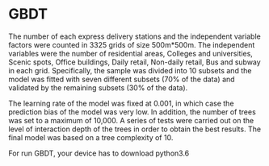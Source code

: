 # GBDT
The number of each express delivery stations and the independent variable factors were counted in 3325 grids of size 500m*500m. 
The independent variables were the number of residential areas, Colleges and universities, Scenic spots, Office buildings, Daily retail, Non-daily retail, Bus and subway in each grid. Specifically, the sample was divided into 10 subsets and the model was fitted with seven different subsets (70% of the data) and validated by the remaining subsets (30% of the data). 

The learning rate of the model was fixed at 0.001, in which case the prediction bias of the model was very low. 
In addition, the number of trees was set to a maximum of 10,000. 
A series of tests were carried out on the level of interaction depth of the trees in order to obtain the best results. 
The final model was based on a tree complexity of 10.

For run GBDT, your device has to download python3.6 
